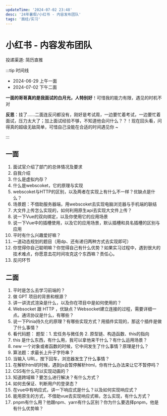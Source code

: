 ```yaml
---
updateTime: '2024-07-02 23:48'
desc: '24年暑假/小红书 - 内容发布团队'
tags: '面经/实习'
---
```


# 小红书 - 内容发布团队

投递渠道: <HText type='info'> 简历直推 </HText>

:::tip 时间线

- 2024-06-29 上午一面
- 2024-07-02 下午二面

**一面的哥哥真的是我面试的白月光，人特别好**！可惜我的能力有限，遇见的时机不对

**反思**：挂了......二面连反问都没有，刚好是考试周，一边要忙着考试，一边要忙着面试，压力太大了；加上面试经验不够，不知道他会问什么？？！现在回头看，问得真的超级无敌简单，可惜自己没能在合适的时间遇见你 ~

:::

## **一面**

1. 面试官介绍了部门的总体情况及要求
2. 自我介绍
3. 什么是虚拟内存？
4. 什么是webscoket，它的原理与实现
5. webscoket与HTTP的区别，以及两者在实现上有什么不一样？优缺点是什么？
6. 场景题：不借助服务器端，用webscoket去实现电脑浏览器与手机端的联结
7. 大文件上传怎么实现的，如何利用原生api去实现大文件上传？
8. 说一下Vue的双向绑定，以及你使用它的应用场景
9. 说一下Vue中的插槽使用，以及它的应用场景，默认插槽和具名插槽的区别与应用
10. 平时有什么兴趣爱好嘛？
11. 一道动态规划的题目（用dp、还有递归两种方式去实现即可）
12. 你觉得你自己聪明嘛？你觉得自己有什么优势？如果实习过程中，遇到很大的技术难点，你愿意去花时间攻克这个东西嘛？责任心。
13. 反问环节

## **二面**

1. 平时是怎么去学习前端的？
2. 做 GPT 项目的背景和根源？
3. 讲一讲流式渲染是什么，以及你在项目中是如何使用的？
4. Websocket 跟 HTTP ，优缺点？Websocket建立连接的过程，需要详细一点。通讯协议是什么，有哪些？
5. 说一下Pinia持久化的原理？有哪些实现方式？用插件实现的，那这个插件是做了什么事情？
6. 看代码题：
   题型：1. 宏任务与微任务 2. 原型链、构造函数、this的指向
7. this 是什么东西，有什么用，我可以拿他来干什么？有什么运用场景？
8. new 一个对象或者函数的时候，它中间发生了什么事情？原理是什么？
9. 算法题：求最长上升子字符串？
10. 当输入 URL，按下回车，浏览器发生了什么事情？
11. 在解析html的时候，遇到js会暂停解析html，你有什么办法来让它不暂停吗？
12. CSS有什么可以实现动画的？
13. 知道跨域嘛？要怎么进行解决？有什么方式？
14. 如何去保证、判断用户的登录态？
15. 在vue中有响应式，讲一下响应式是什么？以及如何实现响应式？
16. 能用原生的方式，不借助vue去实现响应式嘛，怎么实现，有什么方式？
17. pnpm有什么用？他跟npm、yarn有什么区别？你为什么要选择pnpm，他是有什么优势嘛？
